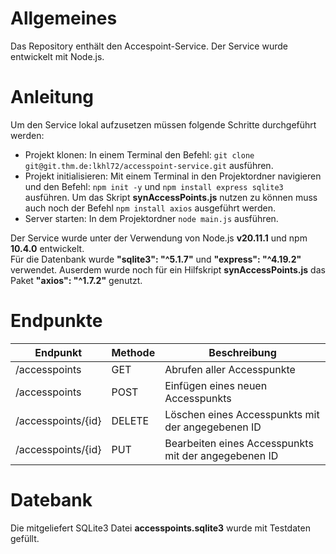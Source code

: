 # Allgemeines

Das Repository enthält den Accespoint-Service. Der Service wurde entwickelt mit Node.js.

# Anleitung

Um den Service lokal aufzusetzen müssen folgende Schritte durchgeführt werden:

* Projekt klonen: In einem Terminal den Befehl: `git clone git@git.thm.de:lkhl72/accesspoint-service.git` ausführen.
* Projekt initialisieren: Mit einem Terminal in den Projektordner navigieren und den Befehl: `npm init -y` und `npm install express sqlite3` ausführen. Um das Skript **synAccessPoints.js** nutzen zu können muss auch noch der Befehl `npm install axios` ausgeführt werden.
* Server starten: In dem Projektordner `node main.js` ausführen.

Der Service wurde unter der Verwendung von Node.js **v20.11.1** und npm **10.4.0** entwickelt.\
Für die Datenbank wurde **"sqlite3": "^5.1.7"** und **"express": "^4.19.2"** verwendet.
Auserdem wurde noch für ein Hilfskript **synAccessPoints.js** das Paket **"axios": "^1.7.2"** genutzt.

# Endpunkte 

| Endpunkt           | Methode | Beschreibung                                                                                       |
|--------------------|---------|----------------------------------------------------------------------------------------------------|
| /accesspoints      | GET     | Abrufen aller Accesspunkte                                                                  		|
| /accesspoints      | POST    | Einfügen eines neuen Accesspunkts                                                           		|
| /accesspoints/{id} | DELETE  | Löschen eines Accesspunkts mit der angegebenen ID                                           		|
| /accesspoints/{id} | PUT     | Bearbeiten eines Accesspunkts mit der angegebenen ID                                       		|

# Datebank

Die mitgeliefert SQLite3 Datei **accesspoints.sqlite3** wurde mit Testdaten gefüllt.
